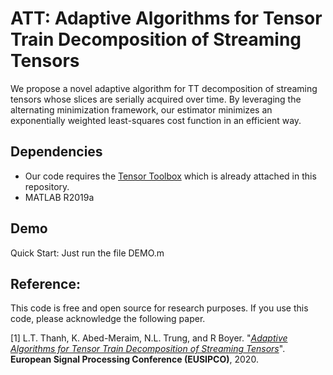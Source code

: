 # ATT: Adaptive Algorithms for Tensor Train Decomposition of Streaming Tensors

We propose a novel adaptive algorithm for TT decomposition of streaming tensors whose slices are serially acquired over time. By
leveraging the alternating minimization framework, our estimator minimizes an exponentially weighted least-squares cost function
in an efficient way. 


## Dependencies
+ Our code requires the [Tensor Toolbox](http://www.tensortoolbox.org/) which is already attached in this repository.
+ MATLAB R2019a


## Demo
Quick Start: Just run the file DEMO.m

## Reference: 
This code is free and open source for research purposes. If you use this code, please acknowledge the following paper.

[1] L.T. Thanh, K. Abed-Meraim, N.L. Trung, and R Boyer. "[*Adaptive Algorithms for Tensor Train Decomposition of Streaming Tensors*](https://ieeexplore.ieee.org/document/9287780)". 
**European Signal Processing Conference (EUSIPCO)**, 2020.
